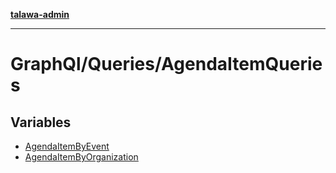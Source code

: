 [**talawa-admin**](../../../README.md)

***

# GraphQl/Queries/AgendaItemQueries

## Variables

- [AgendaItemByEvent](variables/AgendaItemByEvent.md)
- [AgendaItemByOrganization](variables/AgendaItemByOrganization.md)
